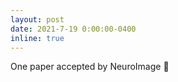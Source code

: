 ```yaml
---
layout: post
date: 2021-7-19 0:00:00-0400
inline: true
---
```


One paper accepted by NeuroImage :tada:

